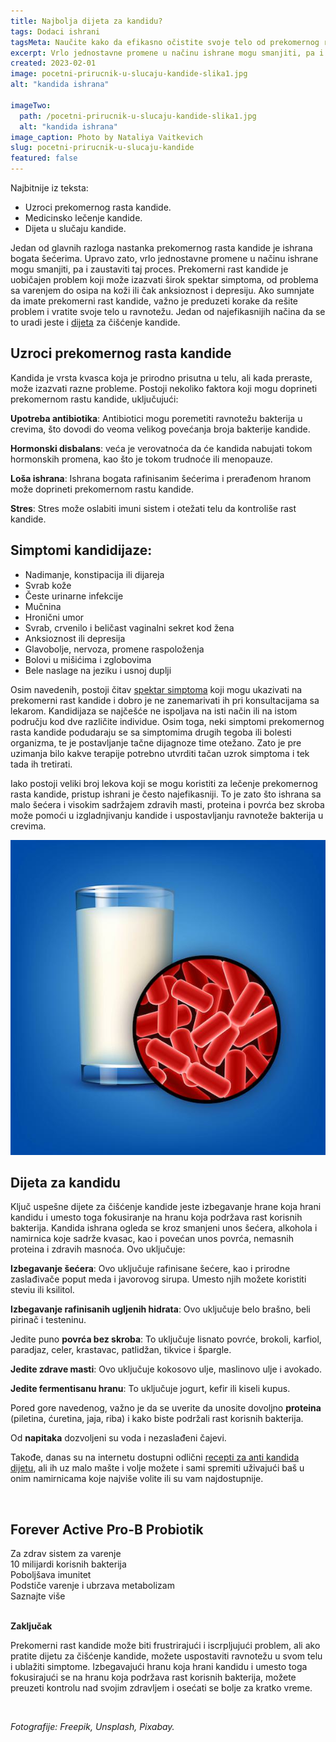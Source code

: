 ```yaml
---
title: Najbolja dijeta za kandidu?
tags: Dodaci ishrani
tagsMeta: Naučite kako da efikasno očistite svoje telo od prekomernog rasta kandide pomoću jednostavnog plana ishrane korak po korak. Recite zbogom simptomima i poboljšajte zdravlje.
excerpt: Vrlo jednostavne promene u načinu ishrane mogu smanjiti, pa i zaustaviti proces prekomernog rasta kandide.
created: 2023-02-01
image: pocetni-prirucnik-u-slucaju-kandide-slika1.jpg
alt: "kandida ishrana"

imageTwo:
  path: /pocetni-prirucnik-u-slucaju-kandide-slika1.jpg
  alt: "kandida ishrana"
image_caption: Photo by Nataliya Vaitkevich
slug: pocetni-prirucnik-u-slucaju-kandide
featured: false
---
```



<div class="text-component line-height-lg v-space-md">

<div class="tldr-box">
  <div class="tldr-box__content">
	<span class="text-base font-bold">Najbitnije iz teksta:</span>
    <ul class="list list--ul margin-top-sm margin-bottom-0">
      <li>Uzroci prekomernog rasta kandide.</li>
      <li>Medicinsko lečenje kandide.</li>
      <li>Dijeta u slučaju kandide.</li>
		</ul>
  </div>
</div>

Jedan od glavnih razloga nastanka prekomernog rasta kandide je ishrana bogata šećerima. Upravo zato, vrlo jednostavne promene u načinu ishrane mogu smanjiti, pa i zaustaviti taj proces.
Prekomerni rast kandide je uobičajen problem koji može izazvati širok spektar simptoma, od problema sa varenjem do osipa na koži ili čak anksioznost i depresiju. Ako sumnjate da imate prekomerni rast kandide, važno je preduzeti korake da rešite problem i vratite svoje telo u ravnotežu. Jedan od najefikasnijih načina da se to uradi jeste i [dijeta]( https://candidaspecialists.com/anti-candida-diet/) za čišćenje kandide.

## Uzroci prekomernog rasta kandide

Kandida je vrsta kvasca koja je prirodno prisutna u telu, ali kada preraste, može izazvati razne probleme. Postoji nekoliko faktora koji mogu doprineti prekomernom rastu kandide, uključujući:

**Upotreba antibiotika**: Antibiotici mogu poremetiti ravnotežu bakterija u crevima, što dovodi do veoma velikog povećanja broja bakterije kandide.

**Hormonski disbalans**: veća je verovatnoća da će kandida nabujati tokom hormonskih promena, kao što je tokom trudnoće ili menopauze.

**Loša ishrana**: Ishrana bogata rafinisanim šećerima i prerađenom hranom može doprineti prekomernom rastu kandide.

**Stres**: Stres može oslabiti imuni sistem i otežati telu da kontroliše rast kandide.

## Simptomi kandidijaze:

- Nadimanje, konstipacija ili dijareja
- Svrab kože
- Česte urinarne infekcije
- Mučnina
- Hronični umor
- Svrab, crvenilo i beličast vaginalni sekret kod žena
- Anksioznost ili depresija
- Glavobolje, nervoza, promene raspoloženja
- Bolovi u mišićima i zglobovima
- Bele naslage na jeziku i usnoj duplji

Osim navedenih, postoji čitav [spektar simptoma]( https://www.kandida.rs/candida-kandida-simptomi/) koji mogu ukazivati na prekomerni rast kandide i dobro je ne zanemarivati ih pri konsultacijama sa lekarom.
Kandidijaza se najčešće ne ispoljava na isti način ili na istom području kod dve različite individue. Osim toga, neki simptomi prekomernog rasta kandide podudaraju se sa simptomima drugih tegoba ili bolesti organizma, te je postavljanje tačne dijagnoze time otežano. Zato je pre uzimanja bilo kakve terapije potrebno utvrditi tačan uzrok simptoma i tek tada ih tretirati.


Iako postoji veliki broj lekova koji se mogu koristiti za lečenje prekomernog rasta kandide, pristup ishrani je često najefikasniji. To je zato što ishrana sa malo šećera i visokim sadržajem zdravih masti, proteina i povrća bez skroba može pomoći u izgladnjivanju kandide i uspostavljanju ravnoteže bakterija u crevima.

![simptomi kandide u crevima](./images/probiotik.jpg)

## Dijeta za kandidu
Ključ uspešne dijete za čišćenje kandide jeste izbegavanje hrane koja hrani kandidu i umesto toga fokusiranje na hranu koja podržava rast korisnih bakterija.  Kandida ishrana ogleda se kroz smanjeni unos šećera, alkohola i namirnica koje sadrže kvasac, kao i povećan unos povrća, nemasnih proteina i zdravih masnoća. Ovo uključuje:

**Izbegavanje šećera**: Ovo uključuje rafinisane šećere, kao i prirodne zaslađivače poput meda i javorovog sirupa. Umesto njih možete koristiti steviu ili ksilitol.

**Izbegavanje rafinisanih ugljenih hidrata**: Ovo uključuje belo brašno, beli pirinač i testeninu.

Jedite puno **povrća bez skroba**: To uključuje lisnato povrće, brokoli, karfiol, paradjaz, celer, krastavac, patlidžan, tikvice i špargle.

**Jedite zdrave masti**: Ovo uključuje kokosovo ulje, maslinovo ulje i avokado.

**Jedite fermentisanu hranu**: To uključuje jogurt, kefir ili kiseli kupus.

Pored gore navedenog, važno je da se uverite da unosite dovoljno **proteina** (piletina, ćuretina, jaja, riba) i  kako biste podržali rast korisnih bakterija. 

Od **napitaka** dozvoljeni su voda i nezaslađeni čajevi.

Takođe, danas su na internetu dostupni odlični [recepti za anti kandida dijetu]( https://www.thecandidadiet.com/recipe-type/lunch-dinner/), ali ih uz malo mašte i volje možete i sami spremiti uživajući baš u onim namirnicama koje najviše volite ili su vam najdostupnije.

<br>

<div class="text-component__block padding-y-md padding-x-md radius-lg margin-top-md bg-white">
	<div class="grid gap-sm">
		<div class="col-4@md">
			<g-image class="" src="~/assets/img/forever_active_pro_b.jpeg" alt="najbolji probiotik za kandidu"></g-image>
		</div>
		<div class="col-8@md">
			<div class="flex flex-wrap gap-sm items-center">
				<div class="">
					<h2 class="text-lg">Forever Active Pro-B Probiotik</h2>
				</div>
        <div class="grid margin-bottom-lg gap-xxs">
					<div class="flex items-center text-sm">
						<g-image style="width: auto !important;" class="margin-left-important" src="~/assets/img/check.svg"></g-image>
							Za zdrav sistem za varenje
					</div>
          <div class="flex items-center text-sm">
						<g-image style="width: auto !important;" class="margin-left-important" src="~/assets/img/check.svg"></g-image>
						  10 milijardi korisnih bakterija
					</div>
          <div class="flex items-center text-sm">
						<g-image style="width: auto !important;" class="margin-left-important" src="~/assets/img/check.svg"></g-image>
							Poboljšava imunitet
					</div>
          <div class="flex items-center text-sm">
						<g-image style="width: auto !important;" class="margin-left-important" src="~/assets/img/check.svg"></g-image>
							Podstiče varenje i ubrzava metabolizam
					</div>
				</div>
			</div>
			<div class="flex gap-md@sm gap-md flex-column flex-row@sm padding-top-lg justify-between@sm items-center">
				<g-link to="/dodaci-ishrani/probiotik-forever-living/" class="kupiteCTA btn btn--primary flex-grow center-between@lg justify-center btn--md">
					Saznajte više
				</g-link>
				<g-image style="width: auto !important;" class="" src="~/assets/img/logo-futer.png"></g-image>
			</div>
		</div>
	</div>
</div>

<br>

**Zaključak**

Prekomerni rast kandide može biti frustrirajući i iscrpljujući problem, ali ako pratite dijetu za čišćenje kandide, možete uspostaviti ravnotežu u svom telu i ublažiti simptome. Izbegavajući hranu koja hrani kandidu i umesto toga fokusirajući se na hranu koja podržava rast korisnih bakterija, možete preuzeti kontrolu nad svojim zdravljem i osećati se bolje za kratko vreme.

<br>

_Fotografije: Freepik, Unsplash, Pixabay._

</div>